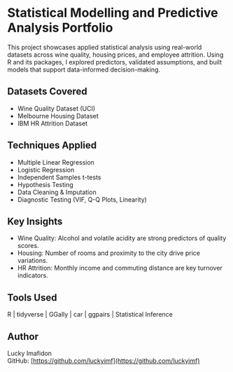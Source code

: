 # Statistical Modelling and Predictive Analysis Portfolio

This project showcases applied statistical analysis using real-world datasets across wine quality, housing prices, and employee attrition. Using R and its packages, I explored predictors, validated assumptions, and built models that support data-informed decision-making.

## Datasets Covered
- Wine Quality Dataset (UCI)
- Melbourne Housing Dataset
- IBM HR Attrition Dataset

## Techniques Applied
- Multiple Linear Regression
- Logistic Regression
- Independent Samples t-tests
- Hypothesis Testing
- Data Cleaning & Imputation
- Diagnostic Testing (VIF, Q-Q Plots, Linearity)

## Key Insights
- Wine Quality: Alcohol and volatile acidity are strong predictors of quality scores.
- Housing: Number of rooms and proximity to the city drive price variations.
- HR Attrition: Monthly income and commuting distance are key turnover indicators.

## Tools Used
R | tidyverse | GGally | car | ggpairs | Statistical Inference

## Author
Lucky Imafidon  
GitHub: [https://github.com/luckyimf](https://github.com/luckyimf)
